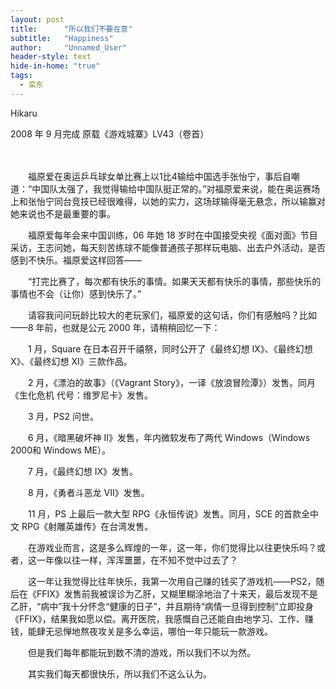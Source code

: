 ```yaml
---
layout: post
title: 		"所以我们不要在意"
subtitle: 	"Happiness"
author: 	"Unnamed_User"
header-style: text
hide-in-home: "true"
tags:
  - 栾东
---
```


Hikaru

2008 年 9 月完成 原载《游戏城寨》LV43（卷首）

　　

　　福原爱在奥运乒乓球女单比赛上以1比4输给中国选手张怡宁，事后自嘲道：“中国队太强了，我觉得输给中国队挺正常的。”对福原爱来说，能在奥运赛场上和张怡宁同台竞技已经很难得，以她的实力，这场球输得毫无悬念，所以输赢对她来说也不是最重要的事。

　　福原爱每年会来中国训练，06 年她 18 岁时在中国接受央视《面对面》节目采访，王志问她，每天刻苦练球不能像普通孩子那样玩电脑、出去户外活动，是否感到不快乐。福原爱这样回答——

　　“打完比赛了，每次都有快乐的事情。如果天天都有快乐的事情，那些快乐的事情也不会（让你）感到快乐了。”

　　请容我问问玩龄比较大的老玩家们，福原爱的这句话，你们有感触吗？比如——8 年前，也就是公元 2000 年，请稍稍回忆一下：

　　1 月，Square 在日本召开千禧祭，同时公开了《最终幻想 IX》、《最终幻想 X》、《最终幻想 XI》三款作品。

　　2 月，《漂泊的故事》（《Vagrant Story》，一译《放浪冒险潭》）发售。同月《生化危机 代号：维罗尼卡》发售。

　　3 月，PS2 问世。

　　6 月，《暗黑破坏神 II》发售，年内微软发布了两代 Windows（Windows 2000和 Windows ME）。

　　7 月，《最终幻想 IX》发售。

　　8 月，《勇者斗恶龙 VII》发售。

　　11 月，PS 上最后一款大型 RPG《永恒传说》发售。同月，SCE 的首款全中文 RPG《射雕英雄传》在台湾发售。

　　在游戏业而言，这是多么辉煌的一年，这一年，你们觉得比以往更快乐吗？或者，这一年像以往一样，浑浑噩噩，在不知不觉中过去了？

　　这一年让我觉得比往年快乐，我第一次用自己赚的钱买了游戏机——PS2，随后在《FFIX》发售前我被误诊为乙肝，又糊里糊涂地治了十来天，最后发现不是乙肝，“病中”我十分怀念“健康的日子”，并且期待“病情一旦得到控制”立即投身《FFIX》，结果我如愿以偿。离开医院，我感慨自己还能自由地学习、工作、赚钱，能肆无忌惮地熬夜攻关是多么幸运，哪怕一年只能玩一款游戏。

　　但是我们每年都能玩到数不清的游戏，所以我们不以为然。

　　其实我们每天都很快乐，所以我们不这么认为。

　　
